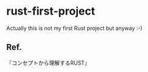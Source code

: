 # rust-first-project

Actually this is not my first Rust project but anyway :-)


## Ref.

『コンセプトから理解するRUST』
